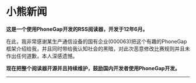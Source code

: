 小熊新闻	
=====================


**这是一个使用PhoneGap开发的RSS阅读器，开发于12年6月。**

在此，我非常感谢某生产通信设备的国有企业(000063)把这个有趣的PhoneGap框架介绍给我，并且同时带给我认知社会的黑暗，对此次恶意修改比赛规则并且未作出任何道歉，本人深感遗憾。

**现在把整个阅读器开源并且持续维护，鼓励国内开发者使用PhoneGap开发。**

----------



